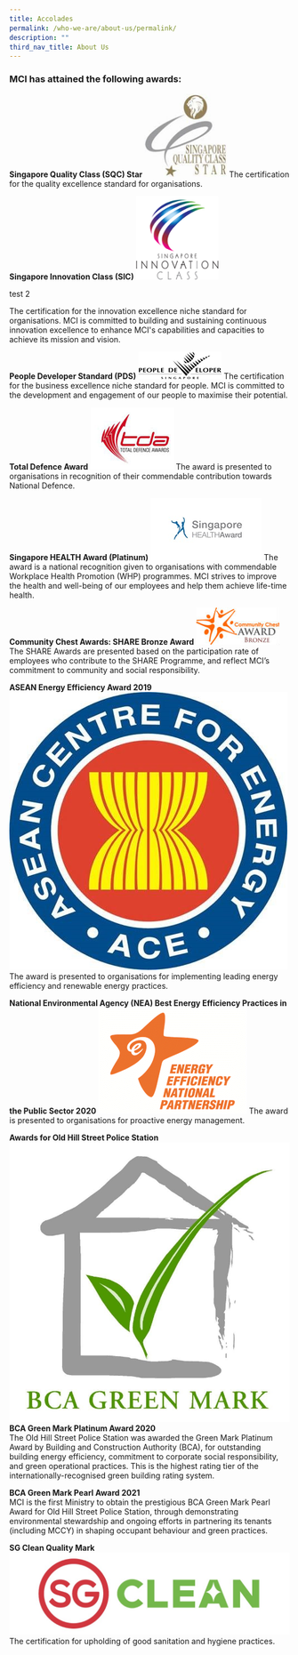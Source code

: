 ```yaml
---
title: Accolades
permalink: /who-we-are/about-us/permalink/
description: ""
third_nav_title: About Us
---
```

### MCI has attained the following awards:
**Singapore Quality Class (SQC) Star**
<img style="height:150px; width:148px;" src="/images/Logos/sqcstar.jpg">
The certification for the quality excellence standard for organisations.

**Singapore Innovation Class (SIC)**
<img style="height:150px; width:148px;" src="/images/Logos/iclasslogo.gif">

test 2

The certification for the innovation excellence niche standard for organisations. MCI is committed to building and sustaining continuous innovation excellence to enhance MCI's capabilities and capacities to achieve its mission and vision.

**People Developer Standard (PDS)**
![](/images/Logos/pdlogo.gif)
The certification for the business excellence niche standard for people. MCI is committed to the development and engagement of our people to maximise their potential.

**Total Defence Award**
![](/images/Logos/tdalogo.jpg)
The award is presented to organisations in recognition of their commendable contribution towards National Defence.

**Singapore HEALTH Award (Platinum)**
![](/images/Logos/singapore-health-award.jpg)
The award is a national recognition given to organisations with commendable Workplace Health Promotion (WHP) programmes. MCI strives to improve the health and well-being of our employees and help them achieve life-time health.

**Community Chest Awards: SHARE Bronze Award**
![](/images/Logos/community%20chest%20bronze%20award.jpg)
The SHARE Awards are presented based on the participation rate of employees who contribute to the SHARE Programme, and reflect MCI’s commitment to community and social responsibility.

**ASEAN Energy Efficiency Award 2019**
![](/images/Logos/asean%20energy%20efficiency%20award%202019.jpg)
The award is presented to organisations for implementing leading energy efficiency and renewable energy practices.

**National Environmental Agency (NEA) Best Energy Efficiency Practices in the Public Sector 2020**
![](/images/Logos/nea%20best%20energy%20efficiency%20practices%20in%20the%20public%20sector%202020.png)
The award is presented to organisations for proactive energy management.

**Awards for Old Hill Street Police Station**
![](/images/Logos/bca%20green%20mark.jfif)
**BCA Green Mark&nbsp;Platinum Award 2020**  
The Old Hill Street Police Station was awarded the Green Mark Platinum Award by Building and Construction Authority (BCA), for outstanding building energy efficiency, commitment to corporate social responsibility, and green operational practices. This is the highest rating tier of the internationally-recognised green building rating system.

**BCA Green Mark Pearl Award 2021**  
MCI is the first Ministry to obtain the prestigious BCA Green Mark Pearl Award for Old Hill Street Police Station, through demonstrating environmental stewardship and ongoing efforts in partnering its tenants (including MCCY) in shaping occupant behaviour and green practices.

**SG Clean Quality Mark**
![](/images/Logos/sg%20clean%20quality%20mark.jpg)
The certification for upholding of good sanitation and hygiene practices.